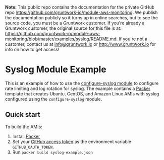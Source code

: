 **Note**: This public repo contains the documentation for the private GitHub repo <https://github.com/gruntwork-io/module-aws-monitoring>.
We publish the documentation publicly so it turns up in online searches, but to see the source code, you must be a Gruntwork customer.
If you're already a Gruntwork customer, the original source for this file is at: <https://github.com/gruntwork-io/module-aws-monitoring/blob/master/examples/syslog/README.md>.
If you're not a customer, contact us at <info@gruntwork.io> or <http://www.gruntwork.io> for info on how to get access!

# Syslog Module Example

This is an example of how to use the [configure-syslog module](/modules/logs/configure-syslog) to configure rate
limiting and log rotation for syslog. The example contains a [Packer](https://www.packer.io/) template that creates
Ubuntu, CentOS, and Amazon Linux AMIs with syslog configured using the `configure-syslog` module.

## Quick start

To build the AMIs:

1. Install [Packer](https://www.packer.io/)
1. Set your [GitHub access token](https://help.github.com/articles/creating-an-access-token-for-command-line-use/) as
   the environment variable `GITHUB_OAUTH_TOKEN`.
1. Run `packer build syslog-example.json`